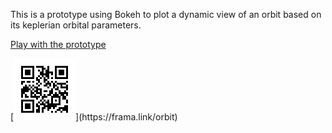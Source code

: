 This is a prototype using Bokeh to plot a dynamic view of an orbit based on its keplerian orbital parameters.

[Play with the prototype](https://jyannick.github.io/orbital-parameters/)

[![QR-code](qr-code.png "https://frama.link/orbit")](https://frama.link/orbit)